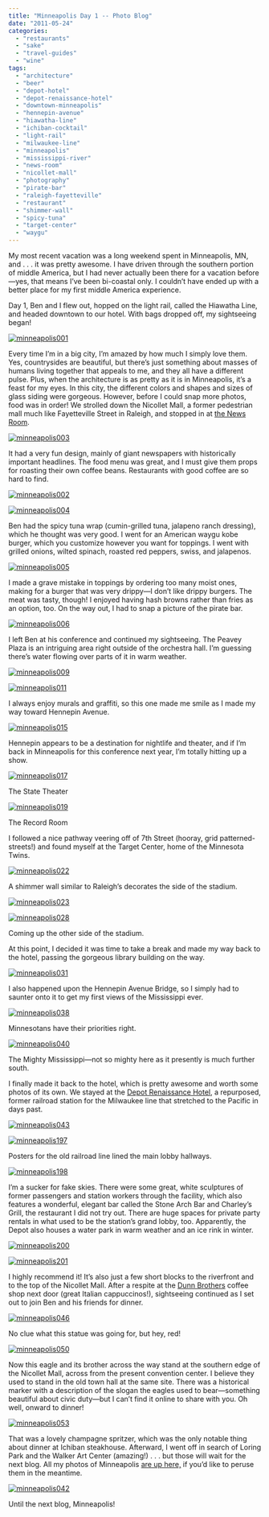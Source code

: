 ```yaml
---
title: "Minneapolis Day 1 -- Photo Blog"
date: "2011-05-24"
categories: 
  - "restaurants"
  - "sake"
  - "travel-guides"
  - "wine"
tags: 
  - "architecture"
  - "beer"
  - "depot-hotel"
  - "depot-renaissance-hotel"
  - "downtown-minneapolis"
  - "hennepin-avenue"
  - "hiawatha-line"
  - "ichiban-cocktail"
  - "light-rail"
  - "milwaukee-line"
  - "minneapolis"
  - "mississippi-river"
  - "news-room"
  - "nicollet-mall"
  - "photography"
  - "pirate-bar"
  - "raleigh-fayetteville"
  - "restaurant"
  - "shimmer-wall"
  - "spicy-tuna"
  - "target-center"
  - "waygu"
---
```


My most recent vacation was a long weekend spent in Minneapolis, MN, and . . . it was pretty awesome. I have driven through the southern portion of middle America, but I had never actually been there for a vacation before—yes, that means I’ve been bi-coastal only. I couldn’t have ended up with a better place for my first middle America experience.

Day 1, Ben and I flew out, hopped on the light rail, called the Hiawatha Line, and headed downtown to our hotel. With bags dropped off, my sightseeing began!

[![](http://s3.amazonaws.com/thegourmez-wpmedia/2011/05/minneapolis001.jpg "minneapolis001")](http://s3.amazonaws.com/thegourmez-wpmedia/2011/05/minneapolis001.jpg)

Every time I’m in a big city, I’m amazed by how much I simply love them. Yes, countrysides are beautiful, but there’s just something about masses of humans living together that appeals to me, and they all have a different pulse. Plus, when the architecture is as pretty as it is in Minneapolis, it’s a feast for my eyes. In this city, the different colors and shapes and sizes of glass siding were gorgeous. However, before I could snap more photos, food was in order! We strolled down the Nicollet Mall, a former pedestrian mall much like Fayetteville Street in Raleigh, and stopped in at [the News Room](http://www.thenewsroommpls.com/).

[![](http://s3.amazonaws.com/thegourmez-wpmedia/2011/05/minneapolis003.jpg "minneapolis003")](http://s3.amazonaws.com/thegourmez-wpmedia/2011/05/minneapolis003.jpg)

It had a very fun design, mainly of giant newspapers with historically important headlines. The food menu was great, and I must give them props for roasting their own coffee beans. Restaurants with good coffee are so hard to find.

[![](http://s3.amazonaws.com/thegourmez-wpmedia/2011/05/minneapolis002.jpg "minneapolis002")](http://s3.amazonaws.com/thegourmez-wpmedia/2011/05/minneapolis002.jpg)

[![](http://s3.amazonaws.com/thegourmez-wpmedia/2011/05/minneapolis004.jpg "minneapolis004")](http://s3.amazonaws.com/thegourmez-wpmedia/2011/05/minneapolis004.jpg)

Ben had the spicy tuna wrap (cumin-grilled tuna, jalapeno ranch dressing), which he thought was very good. I went for an American waygu kobe burger, which you customize however you want for toppings. I went with grilled onions, wilted spinach, roasted red peppers, swiss, and jalapenos.

[![](http://s3.amazonaws.com/thegourmez-wpmedia/2011/05/minneapolis005.jpg "minneapolis005")](http://s3.amazonaws.com/thegourmez-wpmedia/2011/05/minneapolis005.jpg)

I made a grave mistake in toppings by ordering too many moist ones, making for a burger that was very drippy—I don’t like drippy burgers. The meat was tasty, though! I enjoyed having hash browns rather than fries as an option, too. On the way out, I had to snap a picture of the pirate bar.

[![](http://s3.amazonaws.com/thegourmez-wpmedia/2011/05/minneapolis006.jpg "minneapolis006")](http://s3.amazonaws.com/thegourmez-wpmedia/2011/05/minneapolis006.jpg)

I left Ben at his conference and continued my sightseeing. The Peavey Plaza is an intriguing area right outside of the orchestra hall. I’m guessing there’s water flowing over parts of it in warm weather.

[![](http://s3.amazonaws.com/thegourmez-wpmedia/2011/05/minneapolis009.jpg "minneapolis009")](http://s3.amazonaws.com/thegourmez-wpmedia/2011/05/minneapolis009.jpg)

[![](http://s3.amazonaws.com/thegourmez-wpmedia/2011/05/minneapolis011.jpg "minneapolis011")](http://s3.amazonaws.com/thegourmez-wpmedia/2011/05/minneapolis011.jpg)

I always enjoy murals and graffiti, so this one made me smile as I made my way toward Hennepin Avenue.

[![](http://s3.amazonaws.com/thegourmez-wpmedia/2011/05/minneapolis015.jpg "minneapolis015")](http://s3.amazonaws.com/thegourmez-wpmedia/2011/05/minneapolis015.jpg)

Hennepin appears to be a destination for nightlife and theater, and if I’m back in Minneapolis for this conference next year, I’m totally hitting up a show.

[![](http://s3.amazonaws.com/thegourmez-wpmedia/2011/05/minneapolis017.jpg "minneapolis017")](http://s3.amazonaws.com/thegourmez-wpmedia/2011/05/minneapolis0017.jpg)

The State Theater

[![](http://s3.amazonaws.com/thegourmez-wpmedia/2011/05/minneapolis019.jpg "minneapolis019")](http://s3.amazonaws.com/thegourmez-wpmedia/2011/05/minneapolis019.jpg)

The Record Room

I followed a nice pathway veering off of 7th Street (hooray, grid patterned-streets!) and found myself at the Target Center, home of the Minnesota Twins.

[![](http://s3.amazonaws.com/thegourmez-wpmedia/2011/05/minneapolis022.jpg "minneapolis022")](http://s3.amazonaws.com/thegourmez-wpmedia/2011/05/minneapolis022.jpg)

A shimmer wall similar to Raleigh’s decorates the side of the stadium.

[![](http://s3.amazonaws.com/thegourmez-wpmedia/2011/05/minneapolis023.jpg "minneapolis023")](http://s3.amazonaws.com/thegourmez-wpmedia/2011/05/minneapolis023.jpg)

[![](http://s3.amazonaws.com/thegourmez-wpmedia/2011/05/minneapolis028.jpg "minneapolis028")](http://s3.amazonaws.com/thegourmez-wpmedia/2011/05/minneapolis028.jpg)

Coming up the other side of the stadium.

At this point, I decided it was time to take a break and made my way back to the hotel, passing the gorgeous library building on the way.

[![](http://s3.amazonaws.com/thegourmez-wpmedia/2011/05/minneapolis031.jpg "minneapolis031")](http://s3.amazonaws.com/thegourmez-wpmedia/2011/05/minneapolis031.jpg)

I also happened upon the Hennepin Avenue Bridge, so I simply had to saunter onto it to get my first views of the Mississippi ever.

[![](http://s3.amazonaws.com/thegourmez-wpmedia/2011/05/minneapolis038.jpg "minneapolis038")](http://s3.amazonaws.com/thegourmez-wpmedia/2011/05/minneapolis038.jpg)

Minnesotans have their priorities right.

[![](http://s3.amazonaws.com/thegourmez-wpmedia/2011/05/minneapolis040.jpg "minneapolis040")](http://s3.amazonaws.com/thegourmez-wpmedia/2011/05/minneapolis040.jpg)

The Mighty Mississippi—not so mighty here as it presently is much further south.

I finally made it back to the hotel, which is pretty awesome and worth some photos of its own. We stayed at the [Depot Renaissance Hotel](http://www.thedepotminneapolis.com/), a repurposed, former railroad station for the Milwaukee line that stretched to the Pacific in days past.

[![](http://s3.amazonaws.com/thegourmez-wpmedia/2011/05/minneapolis043.jpg "minneapolis043")](http://s3.amazonaws.com/thegourmez-wpmedia/2011/05/minneapolis043.jpg)

[![](http://s3.amazonaws.com/thegourmez-wpmedia/2011/05/minneapolis197.jpg "minneapolis197")](http://s3.amazonaws.com/thegourmez-wpmedia/2011/05/minneapolis197.jpg)

Posters for the old railroad line lined the main lobby hallways.

[![](http://s3.amazonaws.com/thegourmez-wpmedia/2011/05/minneapolis198.jpg "minneapolis198")](http://s3.amazonaws.com/thegourmez-wpmedia/2011/05/minneapolis198.jpg)

I’m a sucker for fake skies. There were some great, white sculptures of former passengers and station workers through the facility, which also features a wonderful, elegant bar called the Stone Arch Bar and Charley’s Grill, the restaurant I did not try out. There are huge spaces for private party rentals in what used to be the station’s grand lobby, too. Apparently, the Depot also houses a water park in warm weather and an ice rink in winter.

[![](http://s3.amazonaws.com/thegourmez-wpmedia/2011/05/minneapolis200.jpg "minneapolis200")](http://s3.amazonaws.com/thegourmez-wpmedia/2011/05/minneapolis200.jpg)

[![](http://s3.amazonaws.com/thegourmez-wpmedia/2011/05/minneapolis201.jpg "minneapolis201")](http://s3.amazonaws.com/thegourmez-wpmedia/2011/05/minneapolis201.jpg)

I highly recommend it! It’s also just a few short blocks to the riverfront and to the top of the Nicollet Mall. After a respite at the [Dunn Brothers](http://dunnbros.com/) coffee shop next door (great Italian cappuccinos!), sightseeing continued as I set out to join Ben and his friends for dinner.

[![](http://s3.amazonaws.com/thegourmez-wpmedia/2011/05/minneapolis046.jpg "minneapolis046")](http://s3.amazonaws.com/thegourmez-wpmedia/2011/05/minneapolis046.jpg)

No clue what this statue was going for, but hey, red!

[![](http://s3.amazonaws.com/thegourmez-wpmedia/2011/05/minneapolis050.jpg "minneapolis050")](http://s3.amazonaws.com/thegourmez-wpmedia/2011/05/minneapolis050.jpg)

Now this eagle and its brother across the way stand at the southern edge of the Nicollet Mall, across from the present convention center. I believe they used to stand in the old town hall at the same site. There was a historical marker with a description of the slogan the eagles used to bear—something beautiful about civic duty—but I can’t find it online to share with you. Oh well, onward to dinner!

[![](http://s3.amazonaws.com/thegourmez-wpmedia/2011/05/minneapolis053.jpg "minneapolis053")](http://s3.amazonaws.com/thegourmez-wpmedia/2011/05/minneapolis053.jpg)

That was a lovely champagne spritzer, which was the only notable thing about dinner at Ichiban steakhouse. Afterward, I went off in search of Loring Park and the Walker Art Center (amazing!) . . . but those will wait for the next blog. All my photos of Minneapolis [are up here,](http://blastanova.com/photoalbum/index.html?path=Adventures/Minneapolis%202011) if you’d like to peruse them in the meantime.

[![](http://s3.amazonaws.com/thegourmez-wpmedia/2011/05/minneapolis042.jpg "minneapolis042")](http://s3.amazonaws.com/thegourmez-wpmedia/2011/05/minneapolis042.jpg)

Until the next blog, Minneapolis!
